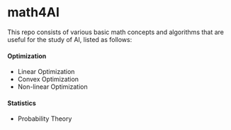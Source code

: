 # math4AI

This repo consists of various basic math concepts and algorithms that are useful for the study of AI, listed as follows:

#### Optimization
- Linear Optimization
- Convex Optimization
- Non-linear Optimization


#### Statistics
- Probability Theory

